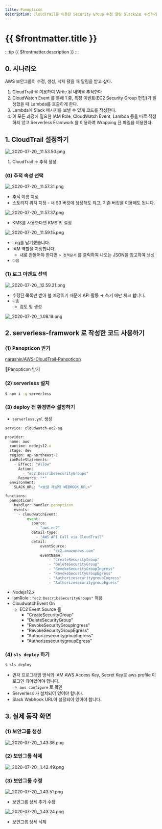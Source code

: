 ```yaml
---
title: Panopticon
description: CloudTrail을 이용한 Security Group 수정 알림 Slack으로 수신하기
---
```


# {{ $frontmatter.title }}
:::tip
{{ $frontmatter.description }}
:::

## 0. 시나리오

AWS 보안그룹이 수정, 생성, 삭제 됐을 때 알림을 받고 싶다.

1. CloudTrail 을 이용하여 Write 된 내역을 추적한다
2. CloudWatch Event 를 통해 1 중, 특정 이벤트(EC2 Security Group 편집)가 발생했을 때 Lambda를 호출하게 한다.
3. Lambda에 Slack 메시지를 보낼 수 있게 코드를 작성한다.
4. 이 모든 과정에 필요한 IAM Role, CloudWatch Event, Lambda 등을 따로 작성하지 않고 Serverless Framwork 를 이용하여 Wrapping 된 파일을 이용한다.

## 1. CloudTrail 설정하기

![_2020-07-20__11.53.50.png](_2020-07-20__11.53.50.png)

1. CloudTrail → 추적 생성

### (0) 추적 속성 선택

![_2020-07-20__11.57.31.png](_2020-07-20__11.57.31.png)

- 추적 이름 지정
- 스토리지 위치 지정 - 새 S3 버킷에 생성해도 되고, 기존 버킷을 이용해도 됩니다.

![_2020-07-20__11.57.37.png](_2020-07-20__11.57.37.png)

- KMS를 사용한다면 KMS 키 설정

![_2020-07-20__11.59.15.png](_2020-07-20__11.59.15.png)

- Log를 남기겠습니다.
- IAM 역할을 지정합니다.
    - 새로 만들어야 한다면 `> 정책문서` 를 클릭하여 나오는 JSON을 참고하여 생성
- `다음`

### (1) 로그 이벤트 선택

![_2020-07-20__12.59.21.png](_2020-07-20__12.59.21.png)

- 수정된 목록만 받아 볼 예정이기 때문에 API 활동 → 쓰기 에만 체크 합니다.
- `다음`
    - 검토 및 생성

![_2020-07-20__1.08.19.png](_2020-07-20__1.08.19.png)

## 2. serverless-framwork 로 작성한 코드 사용하기

### (1) Panopticon 받기

[narashin/AWS-CloudTrail-Panopticon](https://github.com/narashin/AWS-CloudTrail-Panopticon)

🔼Panopticon 받기

### (2) serverless 설치

```bash
$ npm i -g serverless
```

### (3) deploy 전 환경변수 설정하기

- `serverless.yml` 생성

```jsx
service: cloudwatch-ec2-sg

provider:
  name: aws
  runtime: nodejs12.x
  stage: dev
  region: ap-northeast-2
  iamRoleStatements:
    - Effect: "Allow"
      Action:
        - "ec2:DescribeSecurityGroups"
      Resource: "*"
  environment: 
    SLACK_URL: "<보낼 채널의 WEBHOOK_URL>"

functions:
  panopticon:
    handler: handler.panopticon
    events:
      - cloudwatchEvent:
          event:
            source:
              - "aws.ec2"
            detail-type:
              - "AWS API Call via CloudTrail"
            detail:
                eventSource:
                    - "ec2.amazonaws.com"
                eventName:
                    - "CreateSecurityGroup"
                    - "DeleteSecurityGroup"
                    - "RevokeSecurityGroupIngress"
                    - "RevokeSecurityGroupEgress"
                    - "AuthorizesecuritygroupIngress"
                    - "AuthorizesecuritygroupEgress"
```
- Nodejs12.x
- iamRole : `"ec2:DescribeSecurityGroups"` 허용
- CloudwatchEvent On
    - EC2 Event Source 들
        - "CreateSecurityGroup"
        - "DeleteSecurityGroup"
        - "RevokeSecurityGroupIngress"
        - "RevokeSecurityGroupEgress"
        - "AuthorizesecuritygroupIngress"
        - "AuthorizesecuritygroupEgress"

### (4) `sls deploy` 하기

```bash
$ sls deploy
```

- 먼저 프로그래밍 방식의 IAM AWS Access Key, Secret Key로 aws profile 이 로그인 되어있어야 합니다.
    - `aws configure` 로 확인
- Serverless 가 설치되어 있어야 합니다.
- Slack Webhook URL이 설정되어 있어야 합니다.

## 3. 실제 동작 화면

### (1) 보안그룹 생성

![_2020-07-20__1.43.36.png](_2020-07-20__1.43.36.png)

### (2) 보안그룹 삭제

![_2020-07-20__1.42.49.png](_2020-07-20__1.42.49.png)

### (3) 보안그룹 수정

![_2020-07-20__1.43.51.png](_2020-07-20__1.43.51.png)

- 보안그룹 상세 추가 수정

![_2020-07-20__1.43.24.png](_2020-07-20__1.43.24.png)

- 보안그룹 상세 삭제